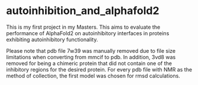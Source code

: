 # autoinhibition_and_alphafold2
This is my first project in my Masters. This aims to evaluate the performance of AlphaFold2 on autoinhibitory interfaces in proteins exhibiting autoinhibitory functionality.

Please note that pdb file 7w39 was manually removed due to file size limitations when converting from mmcif to pdb. In addition, 3vd8 was removed for being a chimeric protein that did not contain one of the inhibitory regions for the desired protein.
For every pdb file with NMR as the method of collection, the first model was chosen for rmsd calculations.